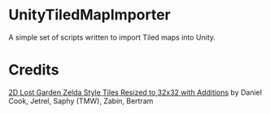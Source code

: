 UnityTiledMapImporter
=====================

A simple set of scripts written to import Tiled maps into Unity.

Credits
=======
[2D Lost Garden Zelda Style Tiles Resized to 32x32 with Additions](http://opengameart.org/content/2d-lost-garden-zelda-style-tiles-resized-to-32x32-with-additions) by Daniel Cook, Jetrel, Saphy (TMW), Zabin, Bertram